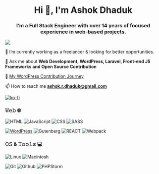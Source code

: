 <h1 align="center">Hi 👋, I'm Ashok Dhaduk</h1>
<h3 align="center">I’m a Full Stack Engineer with over 14 years of focused experience in web-based projects.</h3>

![](https://komarev.com/ghpvc/?username=ashokdhaduk)

🔭 I’m currently working as a freelancer & looking for better opportunities.

💬 Ask me about **Web Development, WordPress, Laravel, Front-end JS Frameworks and Open Source Contribution**

📓 [My WordPress Contribution Journey](https://profiles.wordpress.org/ashokrd2013/)

📫 How to reach me **ashok.r.dhaduk@gmail.com**
<!--
**ashokdhaduk/ashokdhaduk** is a ✨ _special_ ✨ repository because its `README.md` (this file) appears on your GitHub profile.

Here are some ideas to get you started:

- 🔭 I’m currently working on ...
- 🌱 I’m currently learning ...
- 👯 I’m looking to collaborate on ...
- 🤔 I’m looking for help with ...
- 💬 Ask me about ...
- 📫 How to reach me: ...
- 😄 Pronouns: ...
- ⚡ Fun fact: ...
-->
[![ko-fi](https://ko-fi.com/img/githubbutton_sm.svg)](https://ko-fi.com/C1C2HIT6H)

### 𝚆𝚎𝚋 :globe_with_meridians:

![HTML](https://img.shields.io/badge/-HTML-E34F26?logo=HTML5&style=for-the-badge&logoColor=white)
![JavaScript](https://img.shields.io/badge/-JavaScript-F7DF1E?logo=JavaScript&style=for-the-badge&logoColor=black)
![CSS](https://img.shields.io/badge/-CSS-1572B6?logo=CSS3&style=for-the-badge&logoColor=white)
![SASS](https://img.shields.io/badge/-SASS-CC6699?logo=SASS&style=for-the-badge&logoColor=white)

[![WordPress](https://img.shields.io/badge/-wordpress-181717?logo=wordpress&style=for-the-badge&logoColor=white&color=0173A9)](https://profiles.wordpress.org/ashokrd2013/)
![Gutenberg](https://img.shields.io/badge/-gutenberg-181717?logo=gutenberg&style=for-the-badge&logoColor=white&color=black)
![REACT](https://img.shields.io/badge/-react-181717?logo=react&style=for-the-badge&logoColor=white&color=0173A9)
![Webpack](https://img.shields.io/badge/-Webpack-F7DF1E?logo=Webpack&style=for-the-badge&logoColor=FFFFFF&color=2B3A42)

### 𝙾𝚂 & 𝚃𝚘𝚘𝚕𝚜 :computer:

![Linux](https://img.shields.io/badge/-Linux-FCC624?logo=Linux&style=for-the-badge&logoColor=black)
![Macintosh](https://img.shields.io/badge/-Macintosh-999999?logo=Apple&style=for-the-badge&logoColor=white)

![Git](https://img.shields.io/badge/-Git-F05032?logo=Git&style=for-the-badge&logoColor=white)
![Github](https://img.shields.io/badge/-Github-181717?logo=Github&style=for-the-badge&logoColor=white)
![PHPStorm](https://img.shields.io/badge/-phptstorm-181717?logo=phpstorm&style=for-the-badge&logoColor=white&color=9051f5)
